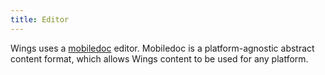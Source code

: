 ```yaml
---
title: Editor
---
```


Wings uses a [mobiledoc](http://bustle.github.io/mobiledoc-kit/demo/) editor. Mobiledoc is a platform-agnostic abstract content format, which allows Wings content to be used for any platform.
